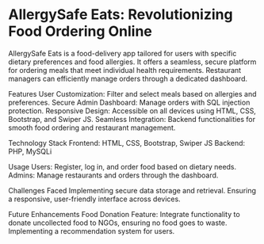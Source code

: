 # AllergySafe Eats: Revolutionizing Food Ordering Online

AllergySafe Eats is a food-delivery app tailored for users with specific dietary preferences and food allergies. It offers a seamless, secure platform for ordering meals that meet individual health requirements. Restaurant managers can efficiently manage orders through a dedicated dashboard.

Features
User Customization: Filter and select meals based on allergies and preferences.
Secure Admin Dashboard: Manage orders with SQL injection protection.
Responsive Design: Accessible on all devices using HTML, CSS, Bootstrap, and Swiper JS.
Seamless Integration: Backend functionalities for smooth food ordering and restaurant management.

Technology Stack
Frontend: HTML, CSS, Bootstrap, Swiper JS
Backend: PHP, MySQLi

Usage
Users: Register, log in, and order food based on dietary needs.
Admins: Manage restaurants and orders through the dashboard.

Challenges Faced
Implementing secure data storage and retrieval.
Ensuring a responsive, user-friendly interface across devices.

Future Enhancements
Food Donation Feature: Integrate functionality to donate uncollected food to NGOs, ensuring no food goes to waste.
Implementing a recommendation system for users.


